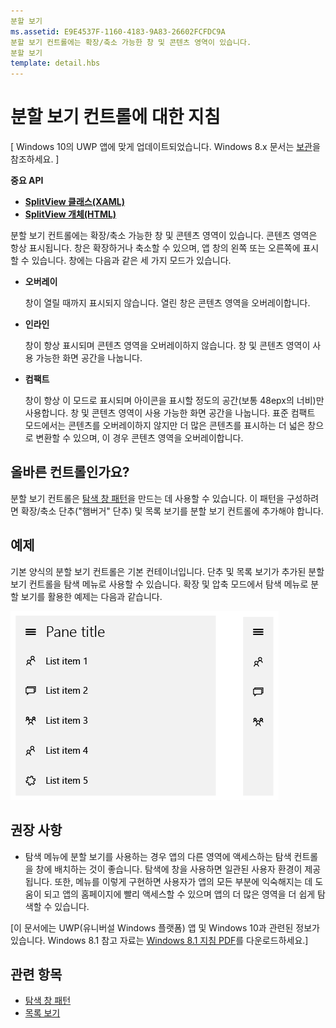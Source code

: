 ```yaml
---
분할 보기
ms.assetid: E9E4537F-1160-4183-9A83-26602FCFDC9A
분할 보기 컨트롤에는 확장/축소 가능한 창 및 콘텐츠 영역이 있습니다.
분할 보기
template: detail.hbs
---
```


# 분할 보기 컨트롤에 대한 지침


\[ Windows 10의 UWP 앱에 맞게 업데이트되었습니다. Windows 8.x 문서는 [보관](http://go.microsoft.com/fwlink/p/?linkid=619132)을 참조하세요. \]


**중요 API**

-   [**SplitView 클래스(XAML)**](https://msdn.microsoft.com/library/windows/apps/dn864360)
-   [**SplitView 개체(HTML)**](https://msdn.microsoft.com/library/windows/apps/dn919970)

분할 보기 컨트롤에는 확장/축소 가능한 창 및 콘텐츠 영역이 있습니다. 콘텐츠 영역은 항상 표시됩니다. 창은 확장하거나 축소할 수 있으며, 앱 창의 왼쪽 또는 오른쪽에 표시할 수 있습니다. 창에는 다음과 같은 세 가지 모드가 있습니다.

-   **오버레이**

    창이 열릴 때까지 표시되지 않습니다. 열린 창은 콘텐츠 영역을 오버레이합니다.

-   **인라인**

    창이 항상 표시되며 콘텐츠 영역을 오버레이하지 않습니다. 창 및 콘텐츠 영역이 사용 가능한 화면 공간을 나눕니다.

-   **컴팩트**

    창이 항상 이 모드로 표시되며 아이콘을 표시할 정도의 공간(보통 48epx의 너비)만 사용합니다. 창 및 콘텐츠 영역이 사용 가능한 화면 공간을 나눕니다. 표준 컴팩트 모드에서는 콘텐츠를 오버레이하지 않지만 더 많은 콘텐츠를 표시하는 더 넓은 창으로 변환할 수 있으며, 이 경우 콘텐츠 영역을 오버레이합니다.

## <span id="Is_this_the_right_control_"> </span> <span id="is_this_the_right_control_"> </span> <span id="IS_THIS_THE_RIGHT_CONTROL_"> </span>올바른 컨트롤인가요?


분할 보기 컨트롤은 [탐색 창 패턴](nav-pane.md)을 만드는 데 사용할 수 있습니다. 이 패턴을 구성하려면 확장/축소 단추("햄버거" 단추) 및 목록 보기를 분할 보기 컨트롤에 추가해야 합니다.

## <span id="Examples"> </span> <span id="examples"> </span> <span id="EXAMPLES"> </span>예제


기본 양식의 분할 보기 컨트롤은 기본 컨테이너입니다. 단추 및 목록 보기가 추가된 분할 보기 컨트롤을 탐색 메뉴로 사용할 수 있습니다. 확장 및 압축 모드에서 탐색 메뉴로 분할 보기를 활용한 예제는 다음과 같습니다.

![오버레이 모드 및 컴팩트 모드에서 분할 보기 메뉴의 예](images/controls-splitview-menu01.png)
## <span id="Recommendations"> </span> <span id="recommendations"> </span> <span id="RECOMMENDATIONS"> </span>권장 사항


-   탐색 메뉴에 분할 보기를 사용하는 경우 앱의 다른 영역에 액세스하는 탐색 컨트롤을 창에 배치하는 것이 좋습니다. 탐색에 창을 사용하면 일관된 사용자 환경이 제공됩니다. 또한, 메뉴를 이렇게 구현하면 사용자가 앱의 모든 부분에 익숙해지는 데 도움이 되고 앱의 홈페이지에 빨리 액세스할 수 있으며 앱의 더 많은 영역을 더 쉽게 탐색할 수 있습니다.

\[이 문서에는 UWP(유니버설 Windows 플랫폼) 앱 및 Windows 10과 관련된 정보가 있습니다. Windows 8.1 참고 자료는 [Windows 8.1 지침 PDF](https://go.microsoft.com/fwlink/p/?linkid=258743)를 다운로드하세요.\]

## <span id="related_topics"> </span>관련 항목


* [탐색 창 패턴](nav-pane.md)
* [목록 보기](lists.md)
 

 






<!--HONumber=Mar16_HO1-->


